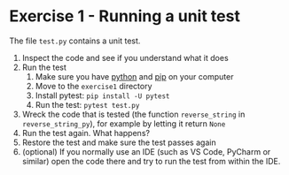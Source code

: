 # Exercise 1 - Running a unit test

The file `test.py` contains a unit test.

1. Inspect the code and see if you understand what it does
2. Run the test
    1. Make sure you have [python](https://wiki.python.org/moin/BeginnersGuide/Download) and [pip](https://pip.pypa.io/en/stable/installation/) on your computer
    2. Move to the `exercise1` directory
    3. Install pytest: `pip install -U pytest`
    4. Run the test: `pytest test.py`
3. Wreck the code that is tested (the function `reverse_string` in `reverse_string_py`), for example by letting it return `None`
4. Run the test again. What happens?
5. Restore the test and make sure the test passes again
6. (optional) If you normally use an IDE (such as VS Code, PyCharm or similar) open the code there and try to run the test from within the IDE.
